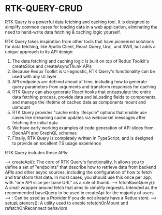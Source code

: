 # RTK-QUERY-CRUD
RTK Query is a powerful data fetching and caching tool. It is designed to simplify common cases for loading data in a web application, eliminating the need to hand-write data fetching &amp; caching logic yourself.

RTK Query takes inspiration from other tools that have pioneered solutions for data fetching, like Apollo Client, React Query, Urql, and SWR, but adds a unique approach to its API design:

1) The data fetching and caching logic is built on top of Redux Toolkit's createSlice and createAsyncThunk APIs
2) Because Redux Toolkit is UI-agnostic, RTK Query's functionality can be used with any UI layer
3) API endpoints are defined ahead of time, including how to generate query parameters from arguments and transform responses for caching
4) RTK Query can also generate React hooks that encapsulate the entire data fetching process, provide data and isLoading fields to components, and manage the lifetime of cached data as components mount and unmount
5) RTK Query provides "cache entry lifecycle" options that enable use cases like streaming cache updates via websocket messages after fetching the initial data
6) We have early working examples of code generation of API slices from OpenAPI and GraphQL schemas
7) Finally, RTK Query is completely written in TypeScript, and is designed to provide an excellent TS usage experience

  RTK Query includes these APIs:

--> createApi(): The core of RTK Query's functionality. It allows you to define a set of "endpoints" that describe how to retrieve data from backend APIs and other async sources, including the configuration of how to fetch and transform that data. In most cases, you should use this once per app, with "one API slice per base URL" as a rule of thumb.
--> fetchBaseQuery(): A small wrapper around fetch that aims to simplify requests. Intended as the recommended baseQuery to be used in createApi for the majority of users.
--> <ApiProvider />: Can be used as a Provider if you do not already have a Redux store.
--> setupListeners(): A utility used to enable refetchOnMount and refetchOnReconnect behaviors
